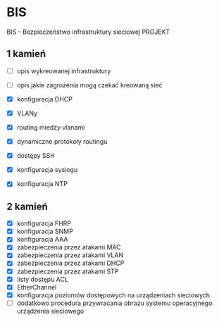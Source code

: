 # BIS
BIS - Bezpieczeństwo infrastruktury sieciowej PROJEKT

## 1 kamień
- [ ]	opis wykreowanej infrastruktury
- [ ]	opis jakie zagrożenia mogą czekać kreowaną sieć
- [x]	konfiguracja DHCP
- [x]	VLANy
- [x]	routing miedzy vlanami
- [x]	dynamiczne protokoły routingu
- [x]	dostępy SSH
- [x]	konfiguracja syslogu
- [x]	konfiguracja NTP


## 2 kamień
- [x]	konfiguracja FHRP
- [x]	konfiguracja SNMP
- [x]	konfiguracja AAA
- [x]	zabezpieczenia przez atakami MAC
- [x]	zabezpieczenia przez atakami VLAN
- [x]	zabezpieczenia przez atakami DHCP
- [x]	zabezpieczenia przez atakami STP
- [x]	listy dostępu ACL
- [x]	EtherChannel
- [x]	konfiguracja poziomów dostępowych na urządzeniach sieciowych
- [ ]	dodatkowo procedura przywracania obrazu systemu operacyjnego urządzenia sieciowego
